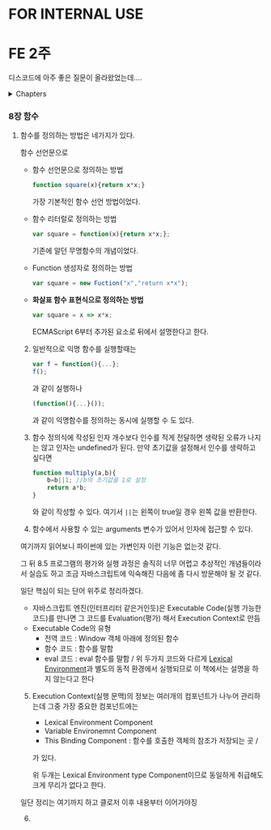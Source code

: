 # FOR INTERNAL USE

# FE 2주

디스코드에 아주 좋은 질문이 올라왔었는데....

<details><summary>Chapters</summary>

- [8장 함수]()
- [9장 객체]()
- [10장 배열의 다양한 기능]()
- [11장 버그와 오류에 대처하는 방법]()
- [12장 정규 표현식]()
- [13장 웹 브라우저의 객체]()
- [14장 문서 제어]()
- [15장 이벤트 처리]()

</details>


### 8장 함수

1. 함수를 정의하는 방법은 네가지가 있다.

	함수 선언문으로 

	- 함수 선언문으로 정의하는 방법
		```js
		function square(x){return x*x;}
		```

		가장 기본적인 함수 선언 방법이었다.

	- 함수 리터럴로 정의하는 방법
		```js
		var square = function(x){return x*x;};
		```

		기존에 알던 무명함수의 개념이었다.

	- Function 생성자로 정의하는 방법
		```js
		var square = new Fuction("x","return x*x");
		```

	- **화살표 함수 표현식으로 정의하는 방법**
		```js
		var square = x => x*x;
		```
		ECMAScript 6부터 추가된 요소로 뒤에서 설명한다고 한다.
	
	2. 일반적으로 익명 함수를 실행할때는
		```js
		var f = function(){...};
		f();
		```
		과 같이 실행하나 
		```js
		(function(){...}());
		```
		과 같이 익명함수를 정의하는 동시에 실행할 수 도 있다.
	
	3. 함수 정의식에 작성된 인자 개수보다 인수를 적게 전달하면 생략된 오류가 나지는 않고 인자는 undefined가 된다. 만약 초기값을 설정해서 인수를 생략하고 싶다면
		```js
		function multiply(a,b){
			b=b||1;	//b의 초기값을 1로 설정
			return a*b;
		}
		```
		와 같이 작성할 수 있다. 여기서 `||`는 왼쪽이 true일 경우 왼쪽 값을 반환한다.

	4. 함수에서 사용할 수 있는 arguments 변수가 있어서 인자에 접근할 수 있다.
	
	여기까지 읽어보니 파이썬에 있는 가변인자 이런 기능은 없는것 같다.

	그 뒤 8.5 프로그램의 평가와 실행 과정은 솔직히 너무 어렵고 추상적인 개념들이라서 실습도 하고 조금 자바스크립트에 익숙해진 다음에 좀 다시 방문해야 될 것 같다. 

	일단 핵심이 되는 단어 위주로 정리하겠다.
	
	- 자바스크립트 엔진(인터프리터 같은거인듯)은 Executable Code(실행 가능한 코드)를 만나면 그 코드를 Evaluation(평가) 해서 Execution Context로 만듬
	- Executable Code의 유형
		- 전역 코드 : Window 객체 아래에 정의된 함수
		- 함수 코드 : 함수를 말함
		- eval 코드 : eval 함수를 말함 / 위 두가지 코드와 다르게 [Lexical Environment](#lexical-environment)과 별도의 동적 환경에서 실행되므로 이 책에서는 설명을 하지 않는다고 한다
	
	5. Execution Context(실행 문맥)의 정보는 여러개의 컴포넌트가 나누어 관리하는데 그중 가장 중요한 컴포넌트에는
		
		- Lexical Environment Component
		- Variable Environemnt Component
		- This Binding Component : 함수를 호출한 객체의 참조가 저장되는 곳 / 

		가 있다.

		위 두개는 Lexical Environment type Component이므로 동일하게 취급해도 크게 무리가 없다고 한다.

	일단 정리는 여기까지 하고 클로저 이후 내용부터 이어가야징

	6. 

